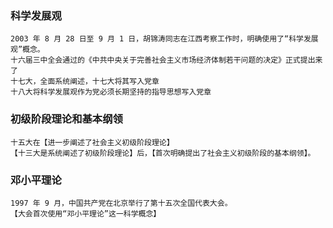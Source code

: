 ### 科学发展观
    2003 年 8 月 28 日至 9 月 1 日，胡锦涛同志在江西考察工作时，明确使用了“科学发展观”概念。
    十六届三中全会通过的《中共中央关于完善社会主义市场经济体制若干问题的决定》正式提出来了 
    十七大，全面系统阐述，十七大将其写入党章
    十八大将科学发展观作为党必须长期坚持的指导思想写入党章

### 初级阶段理论和基本纲领
    十五大在【进一步阐述了社会主义初级阶段理论】
    【十三大是系统阐述了初级阶段理论】后，【首次明确提出了社会主义初级阶段的基本纲领】。
    
### 邓小平理论
    1997 年 9 月，中国共产党在北京举行了第十五次全国代表大会。
    【大会首次使用“邓小平理论”这一科学概念】    
    